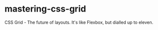 # mastering-css-grid
CSS Grid - The future of layouts. It's like Flexbox, but dialled up to eleven.
